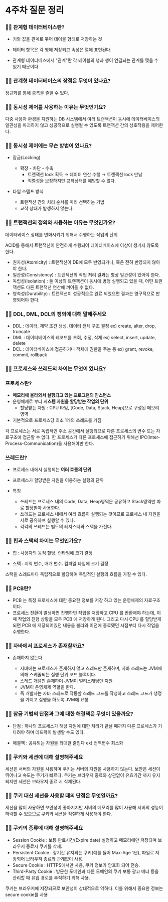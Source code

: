 # 4주차 질문 정리

### ✋🏻 관계형 데이터베이스란?

- 키와 값을 관계로 묶어 테이블 형태로 저장하는 것

- 데이터 항목은 각 행에 저장되고 속성은 열에 표현된다.

- 관계형 데이터베스에서 "관계"란 각 테이블의 행과 행이 연결되는 관계를 맺을 수 있기 때문이다.

### ✋🏻 관계형 데이터베이스의 장점은 무엇이 있나요?

정규화를 통해 중복을 줄일 수 있다.

### ✋🏻 동시성 제어를 사용하는 이유는 무엇인가요?

다중 사용자 환경을 지원하는 DB 시스템에서 여러 트랜잭션이 동시에 데이터베이스의 일관성을 파괴하지 않고 성공적으로 실행될 수 있도록 트랜잭션 간의 상호작용을 제어한다.

### ✋🏻  동시성 제어에는 무슨 방법이 있나요?

- 잠금(Locking)
    - 확장 - 차단 - 수축
        - 트랜잭션 lock 획득 → 데이터 연산 수행 → 트랜잭션 lock 반납
        - 직렬성을 보장하지만 교착상태를 예방할 수 없다.

- 타임 스탬프 방식
    - 트랜잭션 간의 처리 순서를 미리 선택하는 기법
    - 교착 상태가 발생하지 않는다.

### ✋🏻   트랜잭션의 정의와 사용하는 이유는 무엇인가요?

데이터베이스 상태를 변화시키기 위해서 수행하는 작업의 단위

ACID를 통해서 트랜잭션이 안전하게 수행되어 데이터베이스에 이상이 생기지 않도록 한다.

- 원자성(Atomicity) : 트랜잭션이 DB에 모두 반영되거나, 혹은 전혀 반영되지 않아야 한다.
- 일관성(Consistency) : 트랜잭션의 작업 처리 결과는 항상 일관성이 있어야 한다.
- 독립성(Isolation) : 둘 이상의 트랜잭션이 동시에 병행 실행되고 있을 때, 어떤 트랜잭션도 다른 트랜잭션 연산에 끼어들 수 없다.
- 영속성(Durability) : 트랜잭션이 성공적으로 완료 되었으면 결과는 영구적으로 반영되어야 한다.


### ✋🏻   DDL, DML, DCL의 정의에 대해 말해주세요

- DDL : 데이터, 제약 조건 생성. 데이터 전체 구조 결정 ex) create, alter, drop, truncate
- DML : 데이터베이스의 레코드를 조회, 수정, 삭제 ex) select, insert, update, delete
- DCL : 데이터베이스에 접근하거나 객체에 권한을 주는 등 ex) grant, revoke, commit, rollback

### ✋🏻   프로세스와 쓰레드의 차이는 무엇이 있나요?

### 프로세스란?

- **메모리에 올라와서 실행되고 있는 프로그램의 인스턴스**
- 운영체제로 부터 **시스템 자원을 할당받는 작업의 단위**
    - 할당받는 자원 : CPU 타임, [Code, Data, Stack, Heap]으로 구성된 메모리 영역
- 기본적으로 프로세스당 최소 1개의 쓰레드를 가짐

각 프로세스는 서로 독립적인 주소 공간에서 실행되므로 다른 프로세스의 변수 또는 자료구조에 접근할 수 없다. 한 프로세스가 다른 프로세스에 접근하기 위해선 IPC(Inter-Process-Communication)을 사용해야만 한다.

### 쓰레드란?

- 프로세스 내에서 실행되는 **여러 흐름의 단위**
- 프로세스가 할당받은 자원을 이용하는 실행의 단위

- 특징
    - 쓰레드는 프로세스 내의 Code, Data, Heap영역은 공유하고 Stack영역만 따로 할당받아 사용한다.
    - 쓰레드는 프로세스 내에서 여러 흐름이 실행되는 것이므로 프로세스 내 자원을 서로 공유하며 실행할 수 있다.
    - 각각의 쓰레드는 별도의 레지스터와 스택을 가진다.

### ✋🏻   힙과 스택의 차이는 무엇인가요?

- 힙 : 사용자의 동적 할당. 런타임에 크기 결정

- 스택 : 지역 변수, 매개 변수. 컴파일 타임에 크기 결정

스택을 스레드마다 독립적으로 할당하여 독립적인 실행의 흐름을 가질 수 있다. 

### ✋🏻   PCB란?

- PCB 는 특정 프로세스에 대한 중요한 정보를 저장 하고 있는 운영체제의 자료구조이다. 
- 프로세스 전환이 발생하면 진행하던 작업을 저장하고 CPU 를 반환해야 하는데, 이때 작업의 진행 상황을 모두 PCB 에 저장하게 된다. 그리고 다시 CPU 를 할당받게 되면 PCB 에 저장되어있던 내용을 불러와 이전에 종료됐던 시점부터 다시 작업을 수행한다.

### ✋🏻   자바에서 프로세스가 존재할까요?

- 존재하지 않는다

  - 자바에는 프로세스가 존재하지 않고 스레드만 존재하며, 자바 스레드는 JVM에 의해 스케줄되는 실행 단위 코드 블록이다.
  - 스레드 개념만 존재하며 JVM이 멀티스래딩만 지원
  - JVM이 운영체제 역할을 한다.
  - 즉 개발자는 자바 스레드로 작동할 스레드 코드를 작성하고 스레드 코드가 생명을 가지고 실행을 하도록 JVM에 요청


### ✋🏻   잠금 기법의 단점과 그에 대한 해결책은 무엇이 있을까요?

- 단점 : 하나의 프로세스가 해당 자원에 대한 처리가 끝날 때까지 다른 프로세스가 기다려야 하며 데드락이 발생할 수도 있다.

- 해결책 : 공유되는 자원을 최대한 줄인다 ex) 전역변수 최소화

### ✋🏻   쿠키와 세션에 대해 설명해주세요

세션은 서버의 자원을 사용하며 쿠키는 서버의 자원을 사용하지 않는다.
보안은 세션이 뛰어나고 속도는 쿠기가 빠르다.
쿠키는 브라우저 종료와 상관없이 유효기간 까지 유지되지만 세션은 브라우저 종료 시 삭제된다.

### ✋🏻   쿠키 대신 세션을 사용할 때의 단점은 무엇일까요?

세션을 많이 사용하면 보안성이 좋아지지만 서버의 메모리를 많이 사용해 서버의 성능이 하락할 수 있으므로 쿠키와 세션을 적절하게 사용해야 한다.

### ✋🏻   쿠키의 종류에 대해 설명해주세요

- Session Cookie : 보통 만료시간(Expire date) 설정하고 메모리에만 저장되며 브라우저 종료시 쿠키를 삭제.
- Persistent Cookie	: 장기간 유지되는 쿠키(예를 들어 Max-Age 1년), 파일로 저장되어 브라우저 종료와 관계없이 사용.
- Secure Cookie	: HTTPS에서만 사용, 쿠키 정보가 암호화 되어 전송.
- Third-Party Cookie : 방문한 도메인과 다른 도메인의 쿠키 보통 광고 베너 등을 관리할 때 유입 경로를 추적하기 위해 사용.

쿠키는 브라우저에 저장되므로 보안성이 상대적으로 약하다.
이를 위해서 중요한 정보는 secure cookie를 사용
